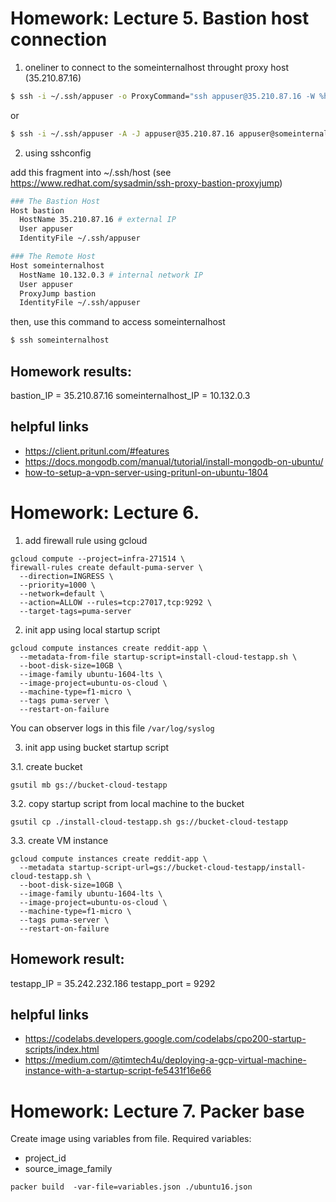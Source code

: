 # Homework: Lecture 5. Bastion host connection

1. oneliner to connect to the someinternalhost throught proxy host (35.210.87.16)

```bash
$ ssh -i ~/.ssh/appuser -o ProxyCommand="ssh appuser@35.210.87.16 -W %h:%p" appuser@someinternalhost
```
or
```bash
$ ssh -i ~/.ssh/appuser -A -J appuser@35.210.87.16 appuser@someinternalhost
```

2. using sshconfig

add this fragment into ~/.ssh/host
(see https://www.redhat.com/sysadmin/ssh-proxy-bastion-proxyjump)
```bash
### The Bastion Host
Host bastion
  HostName 35.210.87.16 # external IP
  User appuser
  IdentityFile ~/.ssh/appuser

### The Remote Host
Host someinternalhost
  HostName 10.132.0.3 # internal network IP
  User appuser
  ProxyJump bastion
  IdentityFile ~/.ssh/appuser
```
then, use this command to access someinternalhost
```bash
$ ssh someinternalhost
```

## Homework results:

bastion_IP = 35.210.87.16
someinternalhost_IP = 10.132.0.3


## helpful links
* https://client.pritunl.com/#features
* https://docs.mongodb.com/manual/tutorial/install-mongodb-on-ubuntu/
* [how-to-setup-a-vpn-server-using-pritunl-on-ubuntu-1804](https://www.howtoforge.com/tutorial/how-to-setup-a-vpn-server-using-pritunl-on-ubuntu-1804/?__cf_chl_captcha_tk__=25ffbbbd7a23934a7d14ca2ea94826a65ca82f46-1584902938-0-ARa5E6wAYkDV5AS7Qgmhx0qqpkl5BY0vSv4dUwPOUpemSE_dBs_pDlX5-uCfSu8c65l5AVXZ5ZlXxHjMwPa2jxEqaA-QqrnS_J3v2R_5J_BngD-ljD2v_VSHTunQr0IZfwRget3Akq1FvCWewgUPkPPEBoR8DX0sinOfgmhPYWFhbVd0aLyVhqX0t56Ed3m_MgLet8UOiyP2cDkffejELRapJkALlI6257bR7Rsk8If71WBwW1A3LgoaJUXQdPxmtjb5lS0Sv0EoqdqINMh-1T9ye1H3dR02tzPT0mR9_NhFcbblq5YvXesjXsqQtyMmKcty_BFw4_y68dOFMSDJFhLB3EvuE_QZBE5JW8ECStUU8x0A23GqSq05lGR3VHmRgqHUkeuXORJ3hzevyKugQ_MBwTJcc6mP_S5IwnpmGPY6)


# Homework: Lecture 6.
1. add firewall rule using gcloud
```google cloud
gcloud compute --project=infra-271514 \
firewall-rules create default-puma-server \
  --direction=INGRESS \
  --priority=1000 \
  --network=default \
  --action=ALLOW --rules=tcp:27017,tcp:9292 \
  --target-tags=puma-server
```
2. init app using local startup script
```google cloud
gcloud compute instances create reddit-app \
  --metadata-from-file startup-script=install-cloud-testapp.sh \
  --boot-disk-size=10GB \
  --image-family ubuntu-1604-lts \
  --image-project=ubuntu-os-cloud \
  --machine-type=f1-micro \
  --tags puma-server \
  --restart-on-failure
```
You can observer logs in this file `/var/log/syslog`

3. init app using bucket startup script

3.1. create bucket
```google cloud
gsutil mb gs://bucket-cloud-testapp
```
3.2. copy startup script from local machine to the bucket
```google cloud
gsutil cp ./install-cloud-testapp.sh gs://bucket-cloud-testapp
```

3.3. create VM instance
```google cloud
gcloud compute instances create reddit-app \
  --metadata startup-script-url=gs://bucket-cloud-testapp/install-cloud-testapp.sh \
  --boot-disk-size=10GB \
  --image-family ubuntu-1604-lts \
  --image-project=ubuntu-os-cloud \
  --machine-type=f1-micro \
  --tags puma-server \
  --restart-on-failure
```

## Homework result:
testapp_IP = 35.242.232.186
testapp_port = 9292

## helpful links
* https://codelabs.developers.google.com/codelabs/cpo200-startup-scripts/index.html
* https://medium.com/@timtech4u/deploying-a-gcp-virtual-machine-instance-with-a-startup-script-fe5431f16e66

# Homework: Lecture 7. Packer base
Create image using variables from file.
Required variables:
- project_id
- source_image_family
```shell script
packer build  -var-file=variables.json ./ubuntu16.json
```
